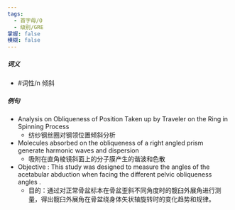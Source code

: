 ```yaml
---
tags:
  - 首字母/O
  - 级别/GRE
掌握: false
模糊: false
---
```

##### 词义
- #词性/n  倾斜
##### 例句
- Analysis on Obliqueness of Position Taken up by Traveler on the Ring in Spinning Process
	- 纺纱钢丝圈对钢领位置倾斜分析
- Molecules absorbed on the obliqueness of a right angled prism generate harmonic waves and dispersion
	- 吸附在直角棱镜斜面上的分子膜产生的谐波和色散
- Objective : This study was designed to measure the angles of the acetabular abduction when facing the different pelvic obliqueness angles .
	- 目的：通过对正常骨盆标本在骨盆歪斜不同角度时的髋臼外展角进行测量，得出髋臼外展角在骨盆绕身体矢状轴旋转时的变化趋势和规律。
